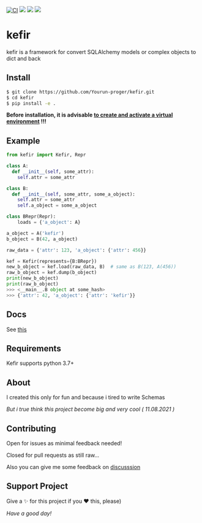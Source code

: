 [![CI](https://github.com/Yourun-proger/kefir/actions/workflows/python-package.yml/badge.svg)](https://github.com/Yourun-proger/kefir/actions/workflows/python-package.yml)
![](https://img.shields.io/github/v/release/yourun-proger/kefir)
![](https://img.shields.io/github/languages/code-size/yourun-proger/kefir)
![](https://img.shields.io/github/license/yourun-proger/kefir)

# kefir
kefir is a framework for convert SQLAlchemy models or complex objects to dict and back
## Install
```bash
$ git clone https://github.com/Yourun-proger/kefir.git
$ cd kefir
$ pip install -e .
```
**Before installation, it is advisable [to create and activate a virtual environment](https://github.com/Yourun-proger/kefir/wiki/Docs#create-and-activate-virtual-env) !!!**
## Example
```py
from kefir import Kefir, Repr

class A:
  def __init__(self, some_attr):
    self.attr = some_attr

class B:
  def __init__(self, some_attr, some_a_object):
    self.attr = some_attr
    self.a_object = some_a_object

class BRepr(Repr):
    loads = {'a_object': A}

a_object = A('kefir')
b_object = B(42, a_object)

raw_data = {'attr': 123, 'a_object': {'attr': 456}}

kef = Kefir(represents={B:BRepr})
new_b_object = kef.load(raw_data, B)  # same as B(123, A(456))
raw_b_object = kef.dump(b_object)
print(new_b_object)
print(raw_b_object)
>>> <__main__.B object at some_hash>
>>> {'attr': 42, 'a_object': {'attr': 'kefir'}}
```
## Docs
See [this](https://github.com/Yourun-proger/kefir/wiki/Docs)

## Requirements
Kefir supports python 3.7+
## About
I created this only for fun and because i tired to write Schemas

*But i true think this project become big and very cool ( 11.08.2021 )*
## Contributing
Open for issues as minimal feedback needed!

Closed for pull requests as still raw...

Also you can give me some feedback on [discusssion](https://github.com/Yourun-proger/kefir/discussions/2)
## Support Project
Give a ✨ for this project if you ❤ this, please)

*Have a good day!*
